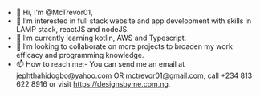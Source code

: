 - 👋 Hi, I’m @McTrevor01,
- 👀 I’m interested in full stack website and app development with skills in LAMP stack, reactJS and nodeJS.
- 🌱 I’m currently learning kotlin, AWS and Typescript.
- 💞️ I’m looking to collaborate on more projects to broaden my work efficacy and programming knowledge.
- 📫 How to reach me:- You can send me an email at jephthahidogbo@yahoo.com OR mctrevor01@gmail.com, call +234 813 622 8916 or visit https://designsbyme.com.ng.

<!---
McTrevor01/McTrevor01 is a ✨ special ✨ repository because its `README.md` (this file) appears on your GitHub profile.
You can click the Preview link to take a look at your changes.
--->

